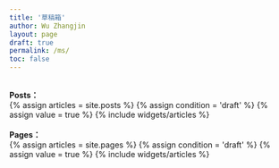 ```yaml
---
title: '草稿箱'
author: Wu Zhangjin
layout: page
draft: true
permalink: /ms/
toc: false
---
```


<br/>
<strong>Posts： </strong>
<br/>

<section id="home">
  {% assign articles = site.posts %}
  {% assign condition = 'draft' %}
  {% assign value = true %}
  {% include widgets/articles %}
</section>

<br/>
<strong>Pages： </strong>
<br/>

<section id="home">
  {% assign articles = site.pages %}
  {% assign condition = 'draft' %}
  {% assign value = true %}
  {% include widgets/articles %}
</section>
